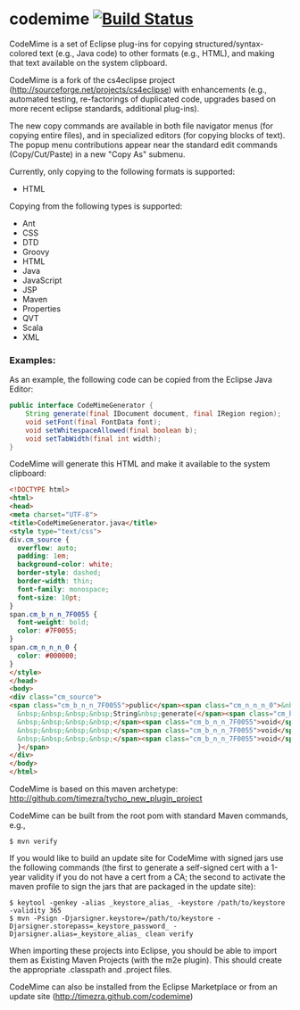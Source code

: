 codemime [![Build Status](https://travis-ci.org/timezra/codemime.png)](https://travis-ci.org/timezra/codemime)
====================================================

CodeMime is a set of Eclipse plug-ins for copying structured/syntax-colored text (e.g., Java code) to other formats (e.g., HTML), and making that text available on the system clipboard.

CodeMime is a fork of the cs4eclipse project (http://sourceforge.net/projects/cs4eclipse) with enhancements (e.g., automated testing, re-factorings of duplicated code, upgrades based on more recent eclipse standards, additional plug-ins).

The new copy commands are available in both file navigator menus (for copying entire files), and in specialized editors (for copying blocks of text). The popup menu contributions appear near the standard edit commands (Copy/Cut/Paste) in a new "Copy As" submenu.

Currently, only copying to the following formats is supported:
 - HTML

Copying from the following types is supported:
 - Ant
 - CSS
 - DTD
 - Groovy
 - HTML
 - Java
 - JavaScript
 - JSP
 - Maven
 - Properties
 - QVT
 - Scala
 - XML

### Examples: ###

As an example, the following code can be copied from the Eclipse Java Editor:

``` java
public interface CodeMimeGenerator {
	String generate(final IDocument document, final IRegion region);
	void setFont(final FontData font);
	void setWhitespaceAllowed(final boolean b);
	void setTabWidth(final int width);
}
```

CodeMime will generate this HTML and make it available to the system clipboard:

``` html
<!DOCTYPE html>
<html>
<head>
<meta charset="UTF-8">
<title>CodeMimeGenerator.java</title>
<style type="text/css">
div.cm_source {
  overflow: auto;
  padding: 1em;
  background-color: white;
  border-style: dashed;
  border-width: thin;
  font-family: monospace;
  font-size: 10pt;
}
span.cm_b_n_n_7F0055 {
  font-weight: bold;
  color: #7F0055;
}
span.cm_n_n_n_0 {
  color: #000000;
}
</style>
</head>
<body>
<div class="cm_source">
<span class="cm_b_n_n_7F0055">public</span><span class="cm_n_n_n_0">&nbsp;</span><span class="cm_b_n_n_7F0055">interface</span><span class="cm_n_n_n_0">&nbsp;CodeMimeGenerator&nbsp;{<br />
  &nbsp;&nbsp;&nbsp;&nbsp;String&nbsp;generate(</span><span class="cm_b_n_n_7F0055">final</span><span class="cm_n_n_n_0">&nbsp;IDocument&nbsp;document,&nbsp;</span><span class="cm_b_n_n_7F0055">final</span><span class="cm_n_n_n_0">&nbsp;IRegion&nbsp;region);<br />
  &nbsp;&nbsp;&nbsp;&nbsp;</span><span class="cm_b_n_n_7F0055">void</span><span class="cm_n_n_n_0">&nbsp;setFont(</span><span class="cm_b_n_n_7F0055">final</span><span class="cm_n_n_n_0">&nbsp;FontData&nbsp;font);<br />
  &nbsp;&nbsp;&nbsp;&nbsp;</span><span class="cm_b_n_n_7F0055">void</span><span class="cm_n_n_n_0">&nbsp;setWhitespaceAllowed(</span><span class="cm_b_n_n_7F0055">final</span><span class="cm_n_n_n_0">&nbsp;</span><span class="cm_b_n_n_7F0055">boolean</span><span class="cm_n_n_n_0">&nbsp;b);<br />
  &nbsp;&nbsp;&nbsp;&nbsp;</span><span class="cm_b_n_n_7F0055">void</span><span class="cm_n_n_n_0">&nbsp;setTabWidth(</span><span class="cm_b_n_n_7F0055">final</span><span class="cm_n_n_n_0">&nbsp;</span><span class="cm_b_n_n_7F0055">int</span><span class="cm_n_n_n_0">&nbsp;width);<br />
  }</span>
</div>
</body>
</html>
```

CodeMime is based on this maven archetype: http://github.com/timezra/tycho_new_plugin_project

CodeMime can be built from the root pom with standard Maven commands, e.g.,

    $ mvn verify

If you would like to build an update site for CodeMime with signed jars use the following commands (the first to generate a self-signed cert with a 1-year validity if you do not have a cert from a CA; the second to activate the maven profile to sign the jars that are packaged in the update site):

    $ keytool -genkey -alias _keystore_alias_ -keystore /path/to/keystore -validity 365
    $ mvn -Psign -Djarsigner.keystore=/path/to/keystore -Djarsigner.storepass=_keystore_password_ -Djarsigner.alias=_keystore_alias_ clean verify

When importing these projects into Eclipse, you should be able to import them as Existing Maven Projects (with the m2e plugin). This should create the appropriate .classpath and .project files.

CodeMime can also be installed from the Eclipse Marketplace or from an update site (http://timezra.github.com/codemime)
